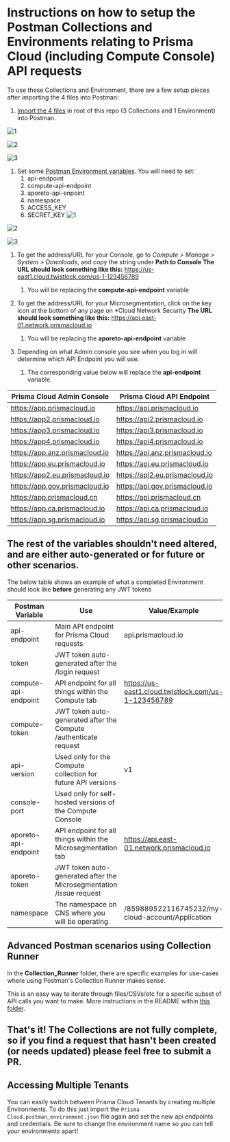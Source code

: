 # Instructions on how to setup the Postman Collections and Environments relating to Prisma Cloud (including Compute Console) API requests

To use these Collections and Environment, there are a few setup pieces after importing the 4 files into Postman:
1. [Import the 4 files](https://learning.postman.com/docs/getting-started/importing-and-exporting-data/) in root of this repo (3 Collections and 1 Environment) into Postman.

![1](./Images/Import1.png)

![2](./Images/Import2.png)

![3](./Images/Import3.png)


1. Set some [Postman Environment variables](https://learning.postman.com/docs/sending-requests/variables/). You will need to set:
    1. api-endpoint
    1. compute-api-endpoint
    1. aporeto-api-enpoint
    1. namespace
    1. ACCESS_KEY
    1. SECRET_KEY
![1](./Images/Env1.png)

![2](./Images/Env2.png)

![3](./Images/Env3.png)


1. To get the address/URL for your Console, go to *Compute > Manage > System > Downloads*, and copy the string under **Path to Console**
**The URL should look something like this:** https://us-east1.cloud.twistlock.com/us-1-123456789
   1. You will be replacing the **compute-api-endpoint** variable

1. To get the address/URL for your Microsegmentation, click on the key icon at the bottom of any page on *Cloud Network Security
**The URL should look something like this:** https://api.east-01.network.prismacloud.io
   1. You will be replacing the **aporeto-api-endpoint** variable
   
1. Depending on what Admin console you see when you log in will determine which API Endpoint you will use. 
   1. The corresponding value below will replace the **api-endpoint** variable.


Prisma Cloud Admin Console | 	Prisma Cloud API Endpoint
------------ | -------------
https://app.prismacloud.io	| https://api.prismacloud.io
https://app2.prismacloud.io	| https://api2.prismacloud.io
https://app3.prismacloud.io	| https://api3.prismacloud.io
https://app4.prismacloud.io	| https://api4.prismacloud.io
https://app.anz.prismacloud.io	| https://api.anz.prismacloud.io
https://app.eu.prismacloud.io	| https://api.eu.prismacloud.io
https://app2.eu.prismacloud.io	| https://api2.eu.prismacloud.io
https://app.gov.prismacloud.io	| https://api.gov.prismacloud.io
https://app.prismacloud.cn	| https://api.prismacloud.cn
https://app.ca.prismacloud.io	| https://api.ca.prismacloud.io
https://app.sg.prismacloud.io	| https://api.sg.prismacloud.io

## The rest of the variables shouldn't need altered, and are either auto-generated or for future or other scenarios.
The below table shows an example of what a completed Environment should look like **before** generating any JWT tokens

Postman Variable | Use | Value/Example
------------ | ------------- | -------------
api-endpoint | Main API endpoint for Prisma Cloud requests | api.prismacloud.io
token	| JWT token auto-generated after the /login request | 
compute-api-endpoint	| API endpoint for all things within the Compute tab | https://us-east1.cloud.twistlock.com/us-1-123456789
compute-token	| JWT token auto-generated after the Compute /authenticate request | 
api-version | Used only for the Compute collection for future API versions | v1
console-port | Used only for self-hosted versions of the Compute Console | 
aporeto-api-endpoint | API endpoint for all things within the Microsegmentation tab | https://api.east-01.network.prismacloud.io
aporeto-token | JWT token auto-generated after the Microsegmentation /issue request
namespace | The namespace on CNS where you will be operating | /859889522116745232/my-cloud-account/Application

## Advanced Postman scenarios using Collection Runner

In the **Collection_Runner** folder, there are specific examples for use-cases where using Postman's Collection Runner makes sense. 

This is an easy way to iterate through files/CSVs/etc for a specific subset of API calls you want to make. More instructions in the README within [this folder](https://github.com/PaloAltoNetworks/pcs-postman/tree/main/Collection_Runner).

## That's it! The Collections are not fully complete, so if you find a request that hasn't been created (or needs updated) please feel free to submit a PR. 

## Accessing Multiple Tenants
You can easily switch between Prisma Cloud Tenants by creating multiple Environments. To do this just import the `Prisma Cloud.postman_environment.json` file again and set the new api endpoints and credentials. Be sure to change the environment name so you can tell your environments apart! 
